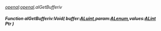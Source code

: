 _[openal](../../modules/openal/openal-module.md):[openal](../../modules/openal/openal-module.md).alGetBufferiv_
##### Function alGetBufferiv:Void( buffer:[ALuint](../../modules/openal/openal-aluint.md),param:[ALenum](../../modules/openal/openal-alenum.md),values:[ALint](../../modules/openal/openal-alint.md) Ptr )
